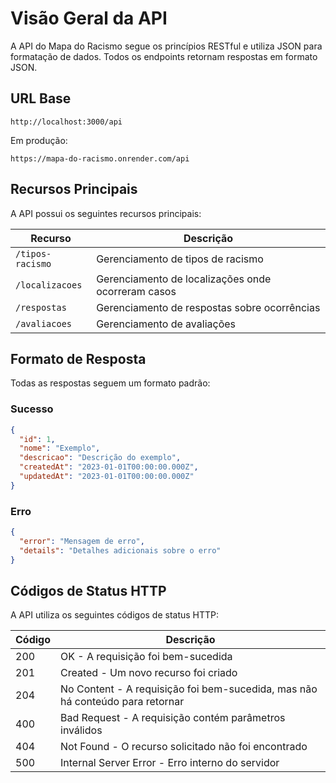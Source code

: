 # Visão Geral da API

A API do Mapa do Racismo segue os princípios RESTful e utiliza JSON para formatação de dados. Todos os endpoints retornam respostas em formato JSON.

## URL Base

```
http://localhost:3000/api
```

Em produção:
```
https://mapa-do-racismo.onrender.com/api
```

## Recursos Principais

A API possui os seguintes recursos principais:

| Recurso | Descrição |
|---------|-----------|
| `/tipos-racismo` | Gerenciamento de tipos de racismo |
| `/localizacoes` | Gerenciamento de localizações onde ocorreram casos |
| `/respostas` | Gerenciamento de respostas sobre ocorrências |
| `/avaliacoes` | Gerenciamento de avaliações |

## Formato de Resposta

Todas as respostas seguem um formato padrão:

### Sucesso

```json
{
  "id": 1,
  "nome": "Exemplo",
  "descricao": "Descrição do exemplo",
  "createdAt": "2023-01-01T00:00:00.000Z",
  "updatedAt": "2023-01-01T00:00:00.000Z"
}
```

### Erro

```json
{
  "error": "Mensagem de erro",
  "details": "Detalhes adicionais sobre o erro"
}
```

## Códigos de Status HTTP

A API utiliza os seguintes códigos de status HTTP:

| Código | Descrição |
|--------|-----------|
| 200 | OK - A requisição foi bem-sucedida |
| 201 | Created - Um novo recurso foi criado |
| 204 | No Content - A requisição foi bem-sucedida, mas não há conteúdo para retornar |
| 400 | Bad Request - A requisição contém parâmetros inválidos |
| 404 | Not Found - O recurso solicitado não foi encontrado |
| 500 | Internal Server Error - Erro interno do servidor |
